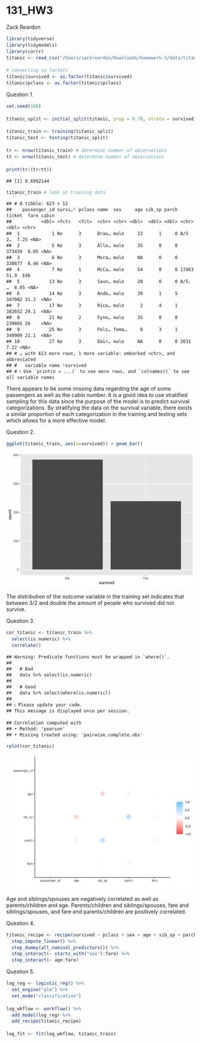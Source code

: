131_HW3
================
Zack Reardon

``` r
library(tidyverse)
library(tidymodels)
library(corrr)
titanic <- read_csv("/Users/zackreardon/Downloads/homework-3/data/titanic.csv")

# converting to factors
titanic$survived <- as.factor(titanic$survived)
titanic$pclass <- as.factor(titanic$pclass)
```

Question 1.

``` r
set.seed(100)

titanic_split <- initial_split(titanic, prop = 0.70, strata = survived)

titanic_train <- training(titanic_split)
titanic_test <- testing(titanic_split)

tr <- nrow(titanic_train) # determine number of observations
tt <- nrow(titanic_test) # determine number of observations

print(tr/(tr+tt))
```

    ## [1] 0.6992144

``` r
titanic_train # look at training data
```

    ## # A tibble: 623 × 12
    ##    passenger_id survi…¹ pclass name  sex     age sib_sp parch ticket  fare cabin
    ##           <dbl> <fct>   <fct>  <chr> <chr> <dbl>  <dbl> <dbl> <chr>  <dbl> <chr>
    ##  1            1 No      3      Brau… male     22      1     0 A/5 2…  7.25 <NA> 
    ##  2            5 No      3      Alle… male     35      0     0 373450  8.05 <NA> 
    ##  3            6 No      3      Mora… male     NA      0     0 330877  8.46 <NA> 
    ##  4            7 No      1      McCa… male     54      0     0 17463  51.9  E46  
    ##  5           13 No      3      Saun… male     20      0     0 A/5. …  8.05 <NA> 
    ##  6           14 No      3      Ande… male     39      1     5 347082 31.3  <NA> 
    ##  7           17 No      3      Rice… male      2      4     1 382652 29.1  <NA> 
    ##  8           21 No      2      Fynn… male     35      0     0 239865 26    <NA> 
    ##  9           25 No      3      Pals… fema…     8      3     1 349909 21.1  <NA> 
    ## 10           27 No      3      Emir… male     NA      0     0 2631    7.22 <NA> 
    ## # … with 613 more rows, 1 more variable: embarked <chr>, and abbreviated
    ## #   variable name ¹​survived
    ## # ℹ Use `print(n = ...)` to see more rows, and `colnames()` to see all variable names

There appears to be some missing data regarding the age of some
passengers as well as the cabin number. It is a good idea to use
stratified sampling for this data since the purpose of the model is to
predict survival categorizations. By stratifying the data on the
survival variable, there exists a similar proportion of each
categorization in the training and testing sets which allows for a more
effective model.

Question 2.

``` r
ggplot(titanic_train, aes(x=survived)) + geom_bar()
```

![](131_HW3_files/figure-gfm/unnamed-chunk-3-1.png)<!-- -->

The distribution of the outcome variable in the training set indicates
that between 3/2 and double the amount of people who survived did not
survive.

Question 3.

``` r
cor_titanic <- titanic_train %>%
  select(is.numeric) %>%
  correlate()
```

    ## Warning: Predicate functions must be wrapped in `where()`.
    ## 
    ##   # Bad
    ##   data %>% select(is.numeric)
    ## 
    ##   # Good
    ##   data %>% select(where(is.numeric))
    ## 
    ## ℹ Please update your code.
    ## This message is displayed once per session.

    ## Correlation computed with
    ## • Method: 'pearson'
    ## • Missing treated using: 'pairwise.complete.obs'

``` r
rplot(cor_titanic)
```

![](131_HW3_files/figure-gfm/unnamed-chunk-4-1.png)<!-- -->

Age and siblings/spouses are negatively correlated as well as
parents/children and age. Parents/children and siblings/spouses, fare
and siblings/spouses, and fare and parents/children are positively
correlated.

Question 4.

``` r
titanic_recipe <- recipe(survived ~ pclass + sex + age + sib_sp + parch + fare, data = titanic_train) %>%
  step_impute_linear() %>%
  step_dummy(all_nominal_predictors()) %>%
  step_interact(~ starts_with("sex"):fare) %>%
  step_interact(~ age:fare)
```

Question 5.

``` r
log_reg <- logistic_reg() %>% 
  set_engine("glm") %>% 
  set_mode("classification")

log_wkflow <- workflow() %>% 
  add_model(log_reg) %>% 
  add_recipe(titanic_recipe)

log_fit <- fit(log_wkflow, titanic_train)
```
